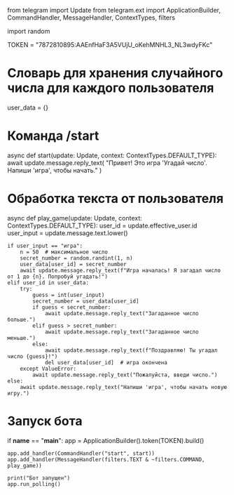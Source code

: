 from telegram import Update
from telegram.ext import ApplicationBuilder, CommandHandler, MessageHandler, ContextTypes, filters

import random

TOKEN = "7872810895:AAEnfHaF3A5VUjU_oKehMNHL3_NL3wdyFKc"

# Словарь для хранения случайного числа для каждого пользователя
user_data = {}

# Команда /start
async def start(update: Update, context: ContextTypes.DEFAULT_TYPE):
    await update.message.reply_text(
        "Привет! Это игра 'Угадай число'. Напиши 'игра', чтобы начать."
    )

# Обработка текста от пользователя
async def play_game(update: Update, context: ContextTypes.DEFAULT_TYPE):
    user_id = update.effective_user.id
    user_input = update.message.text.lower()

    if user_input == "игра":
        n = 50  # максимальное число
        secret_number = random.randint(1, n)
        user_data[user_id] = secret_number
        await update.message.reply_text(f"Игра началась! Я загадал число от 1 до {n}. Попробуй угадать!")
    elif user_id in user_data:
        try:
            guess = int(user_input)
            secret_number = user_data[user_id]
            if guess < secret_number:
                await update.message.reply_text("Загаданное число больше.")
            elif guess > secret_number:
                await update.message.reply_text("Загаданное число меньше.")
            else:
                await update.message.reply_text(f"Поздравляю! Ты угадал число {guess}!")
                del user_data[user_id]  # игра окончена
        except ValueError:
            await update.message.reply_text("Пожалуйста, введи число.")
    else:
        await update.message.reply_text("Напиши 'игра', чтобы начать новую игру.")

# Запуск бота
if __name__ == "__main__":
    app = ApplicationBuilder().token(TOKEN).build()

    app.add_handler(CommandHandler("start", start))
    app.add_handler(MessageHandler(filters.TEXT & ~filters.COMMAND, play_game))

    print("Бот запущен")
    app.run_polling()
